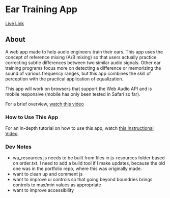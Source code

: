 # Ear Training App
[Live Link](https://ivthefourth.github.io/ear-training-app/)

## About
A web app made to help audio engineers train their ears. This app uses the concept of reference mixing (A/B mixing) so that users actually practice correcting subtle differences between two similar audio signals. Other ear training programs focus more on detecting a difference or memorizing the sound of various frequency ranges, but this app combines the skill of perception with the practical application of equalization. 

This app will work on browsers that support the Web Audio API and is mobile responsive (mobile has only been tested in Safari so far).

For a brief overview, [watch this video](https://www.youtube.com/watch?v=YwB602xDHdw)

### How to Use This App
 
For an in-depth tutorial on how to use this app, watch [this Instructional Video](https://www.youtube.com/watch?v=tizeNXQWAMY&t=206s). 

### Dev Notes 
* wa_resources.js needs to be built from files in js-resources folder based on order.txt. I need to add a build tool if I make updates, because the old one was in the portfolio repo, where this was originally made.
* want to clean up and comment js
* want to improve ui controls so that going beyond boundries brings controls to max/min values as appropriate 
* want to improve accessibility 
